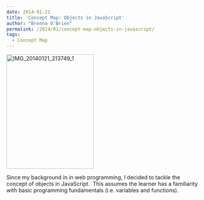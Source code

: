 ```yaml
---
date: 2014-01-21
title: 'Concept Map: Objects in JavaScript'
author: "Brenna O'Brien"
permalink: /2014/01/concept-map-objects-in-javascript/
tags:
  - Concept Map
---
```

[<img class="alignnone size-medium wp-image-5554" alt="IMG_20140121_213749_1" src="http://teaching.software-carpentry.org/wp-content/uploads/2014/01/IMG_20140121_213749_1-228x300.jpg" width="228" height="300" />][1]

Since my background in in web programming, I decided to tackle the concept of objects in JavaScript.  This assumes the learner has a familiarity with basic programming fundamentals (i.e. variables and functions).

 [1]: http://teaching.software-carpentry.org/wp-content/uploads/2014/01/IMG_20140121_213749_1.jpg
